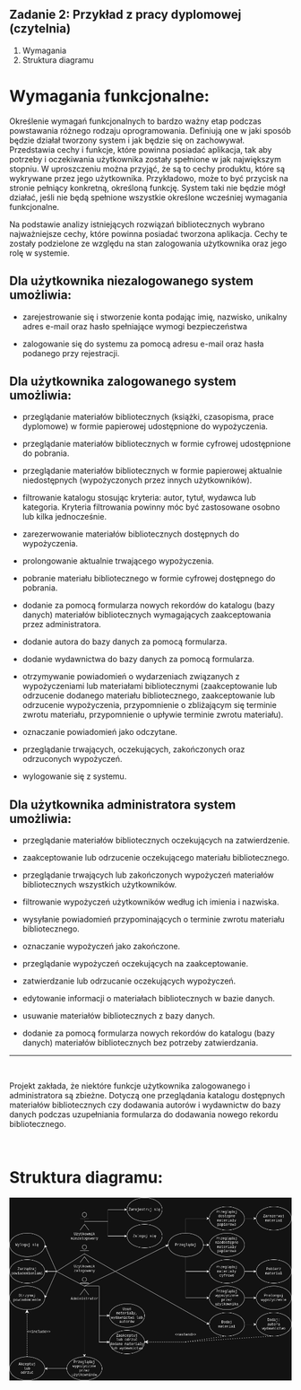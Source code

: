 ## Zadanie 2: Przykład z pracy dyplomowej (czytelnia)
1. Wymagania
2. Struktura diagramu

# Wymagania funkcjonalne:
Określenie wymagań funkcjonalnych to bardzo ważny etap podczas powstawania różnego rodzaju oprogramowania. Definiują one w jaki sposób będzie działał tworzony system i jak będzie się on zachowywał. Przedstawia cechy i funkcje, które powinna posiadać aplikacja, tak aby potrzeby i oczekiwania użytkownika zostały spełnione w jak największym stopniu. W uproszczeniu można przyjąć, że są to cechy produktu, które są wykrywane przez jego użytkownika. Przykładowo, może to być przycisk na stronie pełniący konkretną, określoną funkcję. System taki nie będzie mógł działać, jeśli nie będą spełnione wszystkie określone wcześniej wymagania funkcjonalne.

Na podstawie analizy istniejących rozwiązań bibliotecznych wybrano najważniejsze cechy, które powinna posiadać tworzona aplikacja. Cechy te zostały podzielone ze względu na stan zalogowania użytkownika oraz jego rolę w systemie.

## Dla użytkownika niezalogowanego system umożliwia:
- zarejestrowanie się i stworzenie konta podając imię, nazwisko, unikalny adres e-mail oraz hasło spełniające wymogi bezpieczeństwa

- zalogowanie się do systemu za pomocą adresu e-mail oraz hasła podanego przy rejestracji.

## Dla użytkownika zalogowanego system umożliwia:
- przeglądanie materiałów bibliotecznych (książki, czasopisma, prace dyplomowe) w formie papierowej udostępnione do wypożyczenia.

- przeglądanie materiałów bibliotecznych w formie cyfrowej udostępnione do pobrania.

- przeglądanie materiałów bibliotecznych w formie papierowej aktualnie niedostępnych (wypożyczonych przez innych użytkowników).

- filtrowanie katalogu stosując kryteria: autor, tytuł, wydawca lub kategoria. Kryteria filtrowania powinny móc być zastosowane osobno lub kilka jednocześnie.

- zarezerwowanie materiałów bibliotecznych dostępnych do wypożyczenia.

- prolongowanie aktualnie trwającego wypożyczenia.

- pobranie materiału bibliotecznego w formie cyfrowej dostępnego do pobrania.

- dodanie za pomocą formularza nowych rekordów do katalogu (bazy danych) materiałów bibliotecznych wymagających zaakceptowania przez administratora.

- dodanie autora do bazy danych za pomocą formularza.

- dodanie wydawnictwa do bazy danych za pomocą formularza.

- otrzymywanie powiadomień o wydarzeniach związanych z wypożyczeniami lub materiałami bibliotecznymi (zaakceptowanie lub odrzucenie dodanego materiału bibliotecznego, zaakceptowanie lub odrzucenie wypożyczenia, przypomnienie o zbliżającym się terminie zwrotu materiału, przypomnienie o upływie terminie zwrotu materiału).

- oznaczanie powiadomień jako odczytane.

- przeglądanie trwających, oczekujących, zakończonych oraz odrzuconych wypożyczeń.

- wylogowanie się z systemu.

## Dla użytkownika administratora system umożliwia:
- przeglądanie materiałów bibliotecznych oczekujących na zatwierdzenie.

- zaakceptowanie lub odrzucenie oczekującego materiału bibliotecznego.

- przeglądanie trwających lub zakończonych wypożyczeń materiałów bibliotecznych wszystkich użytkowników.

- filtrowanie wypożyczeń użytkowników według ich imienia i nazwiska.

- wysyłanie powiadomień przypominających o terminie zwrotu materiału bibliotecznego.

- oznaczanie wypożyczeń jako zakończone.

- przeglądanie wypożyczeń oczekujących na zaakceptowanie.

- zatwierdzanie lub odrzucanie oczekujących wypożyczeń.

- edytowanie informacji o materiałach bibliotecznych w bazie danych.

- usuwanie materiałów bibliotecznych z bazy danych.

- dodanie za pomocą formularza nowych rekordów do katalogu (bazy danych) materiałów bibliotecznych bez potrzeby zatwierdzania.

---

<br>

Projekt zakłada, że niektóre funkcje użytkownika zalogowanego i administratora są zbieżne. Dotyczą one przeglądania katalogu dostępnych materiałów bibliotecznych czy dodawania autorów i wydawnictw do bazy danych podczas uzupełniania formularza do dodawania nowego rekordu bibliotecznego.

<br>

# Struktura diagramu:
![placeholder-for-diagram-or-text](resources/diagramUzycia.png)
